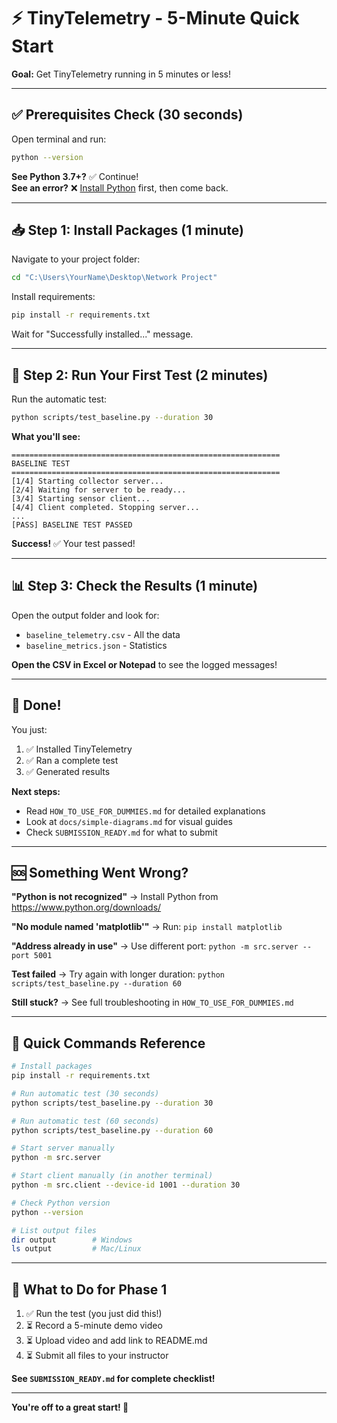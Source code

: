 # ⚡ TinyTelemetry - 5-Minute Quick Start

**Goal:** Get TinyTelemetry running in 5 minutes or less!

---

## ✅ Prerequisites Check (30 seconds)

Open terminal and run:
```bash
python --version
```

**See Python 3.7+?** ✅ Continue!  
**See an error?** ❌ [Install Python](https://www.python.org/downloads/) first, then come back.

---

## 📥 Step 1: Install Packages (1 minute)

Navigate to your project folder:
```bash
cd "C:\Users\YourName\Desktop\Network Project"
```

Install requirements:
```bash
pip install -r requirements.txt
```

Wait for "Successfully installed..." message.

---

## 🚀 Step 2: Run Your First Test (2 minutes)

Run the automatic test:
```bash
python scripts/test_baseline.py --duration 30
```

**What you'll see:**
```
============================================================
BASELINE TEST
============================================================
[1/4] Starting collector server...
[2/4] Waiting for server to be ready...
[3/4] Starting sensor client...
[4/4] Client completed. Stopping server...
...
[PASS] BASELINE TEST PASSED
```

**Success!** ✅ Your test passed!

---

## 📊 Step 3: Check the Results (1 minute)

Open the output folder and look for:
- `baseline_telemetry.csv` - All the data
- `baseline_metrics.json` - Statistics

**Open the CSV in Excel or Notepad** to see the logged messages!

---

## 🎉 Done!

You just:
1. ✅ Installed TinyTelemetry
2. ✅ Ran a complete test
3. ✅ Generated results

**Next steps:**
- Read `HOW_TO_USE_FOR_DUMMIES.md` for detailed explanations
- Look at `docs/simple-diagrams.md` for visual guides
- Check `SUBMISSION_READY.md` for what to submit

---

## 🆘 Something Went Wrong?

**"Python is not recognized"**
→ Install Python from https://www.python.org/downloads/

**"No module named 'matplotlib'"**
→ Run: `pip install matplotlib`

**"Address already in use"**
→ Use different port: `python -m src.server --port 5001`

**Test failed**
→ Try again with longer duration: `python scripts/test_baseline.py --duration 60`

**Still stuck?**
→ See full troubleshooting in `HOW_TO_USE_FOR_DUMMIES.md`

---

## 📝 Quick Commands Reference

```bash
# Install packages
pip install -r requirements.txt

# Run automatic test (30 seconds)
python scripts/test_baseline.py --duration 30

# Run automatic test (60 seconds)
python scripts/test_baseline.py --duration 60

# Start server manually
python -m src.server

# Start client manually (in another terminal)
python -m src.client --device-id 1001 --duration 30

# Check Python version
python --version

# List output files
dir output        # Windows
ls output         # Mac/Linux
```

---

## 🎯 What to Do for Phase 1

1. ✅ Run the test (you just did this!)
2. ⏳ Record a 5-minute demo video
3. ⏳ Upload video and add link to README.md
4. ⏳ Submit all files to your instructor

**See `SUBMISSION_READY.md` for complete checklist!**

---

**You're off to a great start! 🚀**

